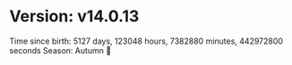 # Version: v14.0.13
Time since birth: 5127 days, 123048 hours, 7382880 minutes, 442972800 seconds
Season: Autumn 🍁

